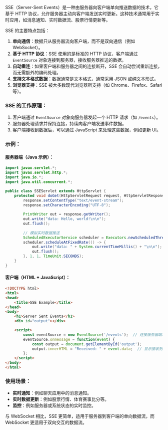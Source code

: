 SSE（Server-Sent Events）是一种由服务器向客户端单向推送数据的技术，它基于 HTTP 协议，允许服务器主动向客户端发送实时更新。这种技术通常用于实时应用，如消息通知、实时数据流、股票行情更新等。

SSE 的主要特点包括：

1. **单向通信**：数据只从服务器流向客户端，而不是双向通信（例如 WebSocket）。
2. **基于 HTTP 协议**：SSE 使用的是标准的 HTTP 协议，客户端通过 `EventSource` 对象连接到服务器，接收服务器推送的数据。
3. **自动重连**：如果客户端和服务器之间的连接断开，SSE 会自动尝试重新连接，而无需额外的编码处理。
4. **支持文本格式数据**：数据通常是文本格式，通常采用 JSON 或纯文本形式。
5. **浏览器支持**：SSE 被大多数现代浏览器所支持（如 Chrome、Firefox、Safari 等）。

### SSE 的工作原理：

1. 客户端通过 `EventSource` 对象向服务器发起一个 HTTP 请求（如 `/events`）。
2. 服务器处理请求并保持连接，持续向客户端发送事件数据。
3. 客户端接收到数据后，可以通过 JavaScript 来处理这些数据，例如更新 UI。

### 示例：

#### 服务器端（Java 示例）：

```java
import javax.servlet.*;
import javax.servlet.http.*;
import java.io.*;
import java.util.concurrent.*;

public class SSEServlet extends HttpServlet {
    protected void doGet(HttpServletRequest request, HttpServletResponse response) throws ServletException, IOException {
        response.setContentType("text/event-stream");
        response.setCharacterEncoding("UTF-8");
        
        PrintWriter out = response.getWriter();
        out.write("data: Hello, world!\n\n");
        out.flush();
        
        // 模拟实时数据推送
        ScheduledExecutorService scheduler = Executors.newScheduledThreadPool(1);
        scheduler.scheduleAtFixedRate(() -> {
            out.write("data: " + System.currentTimeMillis() + "\n\n");
            out.flush();
        }, 1, 1, TimeUnit.SECONDS);
    }
}
```

#### 客户端（HTML + JavaScript）：

```html
<!DOCTYPE html>
<html>
<head>
    <title>SSE Example</title>
</head>
<body>
    <h1>Server Sent Events</h1>
    <div id="output"></div>

    <script>
        const eventSource = new EventSource('/events');  // 连接服务器端事件源
        eventSource.onmessage = function(event) {
            const output = document.getElementById('output');
            output.innerHTML = "Received: " + event.data;  // 显示接收到的事件数据
        };
    </script>
</body>
</html>
```

### 使用场景：

- **实时通知**：例如聊天应用中的消息通知。
- **实时数据更新**：例如股票行情、体育赛事比分等。
- **监控**：例如服务器或系统状态的实时监控。

与 WebSocket 相比，SSE 更简单，适用于服务器到客户端的单向数据流，而 WebSocket 更适用于双向交互的数据流。